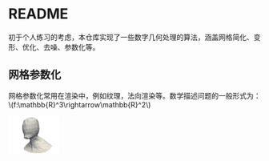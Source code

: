 # README

初于个人练习的考虑，本仓库实现了一些数字几何处理的算法，涵盖网格简化、变形、优化、去噪、参数化等。

## 网格参数化

网格参数化常用在渲染中，例如纹理，法向渲染等。数学描述问题的一般形式为：\\(f:\mathbb{R}^3\rightarrow\mathbb{R}^2\\)

<img src="./img/head.obj.png" alt="head.obj" style="zoom:10%;" />

